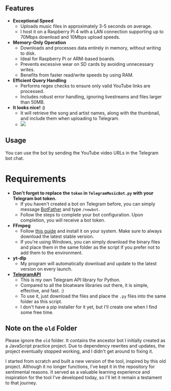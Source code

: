 ## Features
- **Exceptional Speed**  
  - Uploads music files in approximately 3-5 seconds on average.  
  - I host it on a Raspberry Pi 4 with a LAN connection supporting up to 70Mbps download and 10Mbps upload speeds.
- **Memory-Only Operation**  
  - Downloads and processes data entirely in memory, without writing to disk.  
  - Ideal for Raspberry Pi or ARM-based boards.  
  - Prevents excessive wear on SD cards by avoiding unnecessary writes.  
  - Benefits from faster read/write speeds by using RAM.
- **Efficient Query Handling**  
  - Performs regex checks to ensure only valid YouTube links are processed.  
  - Includes robust error handling, ignoring livestreams and files larger than 50MB.
- **It looks nice! :)**
  - It will retrieve the song and artist names, along with the thumbnail, and include them when uploading to Telegram.
  - ![](https://i.imgur.com/9RAHcq8.jpeg)

## Usage
You can use the bot by sending the YouTube video URLs in the Telegram bot chat.

# Requirements
- **Don't forget to replace the `token` in `TelegramMusicBot.py` with your Telegram bot token.**
  - If you haven't created a bot on Telegram before, you can simply message [BotFather](https://t.me/botfather) and type `/newbot`.
  - Follow the steps to complete your bot configuration. Upon completion, you will receive a bot token.
- **FFmpeg**
  - Follow [this guide](https://www.hostinger.com/tutorials/how-to-install-ffmpeg) and install it on your system. Make sure to always download the latest stable version.
  - If you're using Windows, you can simply download the binary files and place them in the same folder as the script if you prefer not to add them to the environment.
- **yt-dlp**
  - My program will automatically download and update to the latest version on every launch.
- **[TelegramAPI](https://github.com/mishka/TelegramAPI)**
  - This is my own Telegram API library for Python.
  - Compared to all the bloatware libraries out there, it is simple, effective, and fast. :)
  - To use it, just download the files and place the `.py` files into the same folder as this script.
  - I don't have a pip installer for it yet, but I'll create one when I find some free time.

## Note on the `old` Folder
Please ignore the `old` folder. It contains the ancestor bot I initially created as a JavaScript practice project. Due to dependency rewrites and updates, the project eventually stopped working, and I didn't get around to fixing it.

I started from scratch and built a new version of the tool, inspired by this old project. Although it no longer functions, I've kept it in the repository for sentimental reasons. It served as a valuable learning experience and inspiration for the tool I've developed today, so I'll let it remain a testament to that journey.
